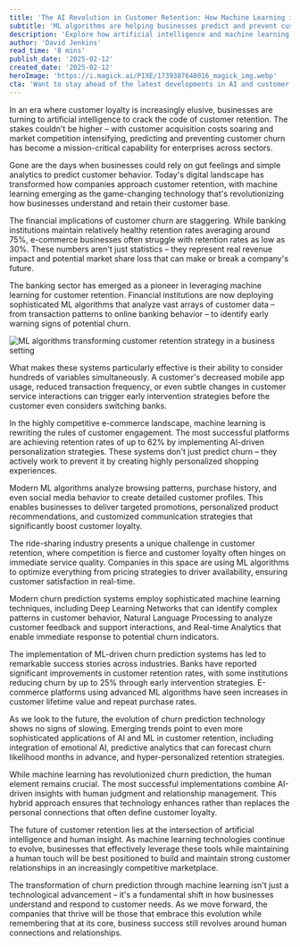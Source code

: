 ```yaml
---
title: 'The AI Revolution in Customer Retention: How Machine Learning is Transforming Churn Prediction'
subtitle: 'ML algorithms are helping businesses predict and prevent customer churn across industries'
description: 'Explore how artificial intelligence and machine learning are revolutionizing customer retention across industries. From banking to e-commerce, learn how sophisticated ML algorithms are helping businesses predict and prevent customer churn while maintaining the crucial human element in customer relationships.'
author: 'David Jenkins'
read_time: '8 mins'
publish_date: '2025-02-12'
created_date: '2025-02-12'
heroImage: 'https://i.magick.ai/PIXE/1739387648016_magick_img.webp'
cta: 'Want to stay ahead of the latest developments in AI and customer retention? Follow us on LinkedIn for regular insights and updates on how machine learning is transforming business relationships.'
---
```


In an era where customer loyalty is increasingly elusive, businesses are turning to artificial intelligence to crack the code of customer retention. The stakes couldn't be higher – with customer acquisition costs soaring and market competition intensifying, predicting and preventing customer churn has become a mission-critical capability for enterprises across sectors.

Gone are the days when businesses could rely on gut feelings and simple analytics to predict customer behavior. Today's digital landscape has transformed how companies approach customer retention, with machine learning emerging as the game-changing technology that's revolutionizing how businesses understand and retain their customer base.

The financial implications of customer churn are staggering. While banking institutions maintain relatively healthy retention rates averaging around 75%, e-commerce businesses often struggle with retention rates as low as 30%. These numbers aren't just statistics – they represent real revenue impact and potential market share loss that can make or break a company's future.

The banking sector has emerged as a pioneer in leveraging machine learning for customer retention. Financial institutions are now deploying sophisticated ML algorithms that analyze vast arrays of customer data – from transaction patterns to online banking behavior – to identify early warning signs of potential churn.

![ML algorithms transforming customer retention strategy in a business setting](https://i.magick.ai/PIXE/1739387648019_magick_img.webp)

What makes these systems particularly effective is their ability to consider hundreds of variables simultaneously. A customer's decreased mobile app usage, reduced transaction frequency, or even subtle changes in customer service interactions can trigger early intervention strategies before the customer even considers switching banks.

In the highly competitive e-commerce landscape, machine learning is rewriting the rules of customer engagement. The most successful platforms are achieving retention rates of up to 62% by implementing AI-driven personalization strategies. These systems don't just predict churn – they actively work to prevent it by creating highly personalized shopping experiences.

Modern ML algorithms analyze browsing patterns, purchase history, and even social media behavior to create detailed customer profiles. This enables businesses to deliver targeted promotions, personalized product recommendations, and customized communication strategies that significantly boost customer loyalty.

The ride-sharing industry presents a unique challenge in customer retention, where competition is fierce and customer loyalty often hinges on immediate service quality. Companies in this space are using ML algorithms to optimize everything from pricing strategies to driver availability, ensuring customer satisfaction in real-time.

Modern churn prediction systems employ sophisticated machine learning techniques, including Deep Learning Networks that can identify complex patterns in customer behavior, Natural Language Processing to analyze customer feedback and support interactions, and Real-time Analytics that enable immediate response to potential churn indicators.

The implementation of ML-driven churn prediction systems has led to remarkable success stories across industries. Banks have reported significant improvements in customer retention rates, with some institutions reducing churn by up to 25% through early intervention strategies. E-commerce platforms using advanced ML algorithms have seen increases in customer lifetime value and repeat purchase rates.

As we look to the future, the evolution of churn prediction technology shows no signs of slowing. Emerging trends point to even more sophisticated applications of AI and ML in customer retention, including integration of emotional AI, predictive analytics that can forecast churn likelihood months in advance, and hyper-personalized retention strategies.

While machine learning has revolutionized churn prediction, the human element remains crucial. The most successful implementations combine AI-driven insights with human judgment and relationship management. This hybrid approach ensures that technology enhances rather than replaces the personal connections that often define customer loyalty.

The future of customer retention lies at the intersection of artificial intelligence and human insight. As machine learning technologies continue to evolve, businesses that effectively leverage these tools while maintaining a human touch will be best positioned to build and maintain strong customer relationships in an increasingly competitive marketplace.

The transformation of churn prediction through machine learning isn't just a technological advancement – it's a fundamental shift in how businesses understand and respond to customer needs. As we move forward, the companies that thrive will be those that embrace this evolution while remembering that at its core, business success still revolves around human connections and relationships.